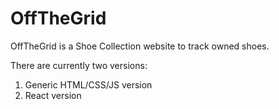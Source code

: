 # OffTheGrid

OffTheGrid is a Shoe Collection website to track owned shoes.

There are currently two versions:
  1. Generic HTML/CSS/JS version
  2. React version
